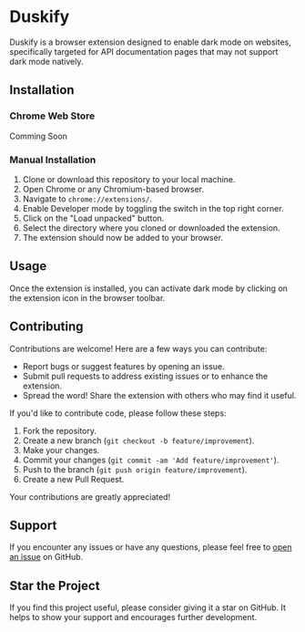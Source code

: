 # Duskify

Duskify is a browser extension designed to enable dark mode on websites, specifically targeted for API documentation pages that may not support dark mode natively.

## Installation

### Chrome Web Store

Comming Soon

### Manual Installation

1. Clone or download this repository to your local machine.
2. Open Chrome or any Chromium-based browser.
3. Navigate to `chrome://extensions/`.
4. Enable Developer mode by toggling the switch in the top right corner.
5. Click on the "Load unpacked" button.
6. Select the directory where you cloned or downloaded the extension.
7. The extension should now be added to your browser.

## Usage

Once the extension is installed, you can activate dark mode by clicking on the extension icon in the browser toolbar.

## Contributing

Contributions are welcome! Here are a few ways you can contribute:
- Report bugs or suggest features by opening an issue.
- Submit pull requests to address existing issues or to enhance the extension.
- Spread the word! Share the extension with others who may find it useful.

If you'd like to contribute code, please follow these steps:
1. Fork the repository.
2. Create a new branch (`git checkout -b feature/improvement`).
3. Make your changes.
4. Commit your changes (`git commit -am 'Add feature/improvement'`).
5. Push to the branch (`git push origin feature/improvement`).
6. Create a new Pull Request.

Your contributions are greatly appreciated!

## Support

If you encounter any issues or have any questions, please feel free to [open an issue](https://github.com/yourusername/duskify/issues) on GitHub.

## Star the Project

If you find this project useful, please consider giving it a star on GitHub. It helps to show your support and encourages further development.
